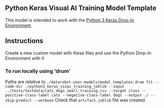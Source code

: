 ## Python Keras Visual AI Training Model Template

This model is intended to work with the [Python 3 Keras Drop-In Environment](../../public_dropin_environments/python3_keras/).

## Instructions
Create a new custom model with these files and use the Python Drop-In Environment with it

### To run locally using 'drum'
Paths are relative to `./datarobot-user-models/model_templates`:
`drum fit --code-dir ./python3_keras_vizai_training_joblib --input ../tests/testdata/cats_dogs_small_training.csv --target class --positive-class-label cats --negative-class-label dogs --output ./ --skip-predict --verbose`
Check that `artifact.joblib` file was created.